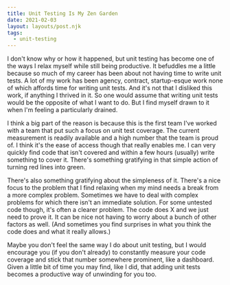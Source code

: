 ```yaml
---
title: Unit Testing Is My Zen Garden
date: 2021-02-03
layout: layouts/post.njk
tags:
  - unit-testing
---
```


I don't know why or how it happened, but unit testing has become one of the ways I relax myself while still being productive. It befuddles me a little because so much of my career has been about not having time to write unit tests. A lot of my work has been agency, contract, startup-esque work none of which affords time for writing unit tests. And it's not that I disliked this work, if anything I thrived in it. So one would assume that writing unit tests would be the opposite of what I want to do. But I find myself drawn to it when I'm feeling a particularly drained.

I think a big part of the reason is because this is the first team I've worked with a team that put such a focus on unit test coverage. The current measurement is readily available and a high number that the team is proud of. I think it's the ease of access though that really enables me. I can very quickly find code that isn't covered and within a few hours (usually) write something to cover it. There's something gratifying in that simple action of turning red lines into green.

There's also something gratifying about the simpleness of it. There's a nice focus to the problem that I find relaxing when my mind needs a break from a more complex problem. Sometimes we have to deal with complex problems for which there isn't an immediate solution. For some untested code though, it's often a clearer problem. The code does X and we just need to prove it. It can be nice not having to worry about a bunch of other factors as well. (And sometimes you find surprises in what you think the code does and what it really allows.)

Maybe you don't feel the same way I do about unit testing, but I would encourage you (if you don't already) to constantly measure your code coverage and stick that number somewhere prominent, like a dashboard. Given a little bit of time you may find, like I did, that adding unit tests becomes a productive way of unwinding for you too.
